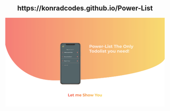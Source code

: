 <h2 align="center">https://konradcodes.github.io/Power-List</h2>

![](dist/img/iphone/Screenshot%202019-04-15%20at%2019.52.42.png)
